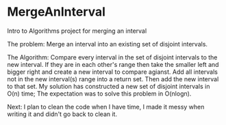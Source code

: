 # MergeAnInterval
Intro to Algorithms project for merging an interval

The problem:
Merge an interval into an existing set of disjoint intervals. 

The Algorithm:
Compare every interval in the set of disjoint intervals to the new interval. If they are in each other's range then take the smaller left and bigger right and create a new interval to compare agianst. Add all intervals not in the new interval(s) range into a return set. Then add the new interval to that set. My solution has constructed a new set of disjoint intervals in O(n) time; The expectation was to solve this problem in O(nlogn).

Next:
I plan to clean the code when I have time, I made it messy when writing it and didn't go back to clean it.

